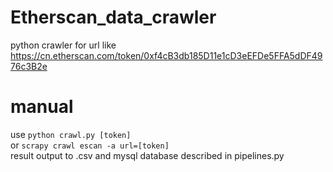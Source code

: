 # Etherscan_data_crawler
python crawler for url like https://cn.etherscan.com/token/0xf4cB3db185D11e1cD3eEFDe5FFA5dDF4976c3B2e
# manual
use `python crawl.py [token]`  
or `scrapy crawl escan -a url=[token]`  
result output to .csv and mysql database described in pipelines.py
